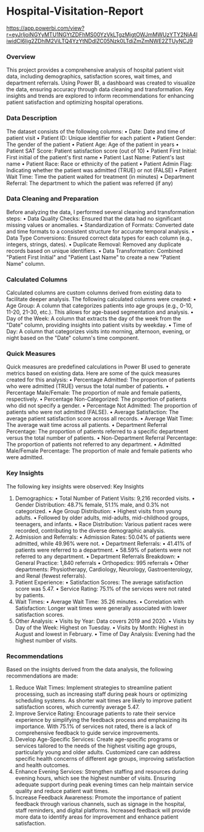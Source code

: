 # Hospital-Visitation-Report

https://app.powerbi.com/view?r=eyJrIjoiNGYyMTU1NGYtZDFhMS00YzVkLTgzMjgtOWJmMWUzYTY2NjA4IiwidCI6Ijg2ZDhlM2ViLTQ4YzYtNDdlZC05Nzk0LTdiZmZmNWE2ZTUyNCJ9 


### Overview
This project provides a comprehensive analysis of hospital patient visit data, including demographics, satisfaction scores, wait times, and department referrals. Using Power BI, a dashboard was created to visualize the data, ensuring accuracy through data cleaning and transformation. Key insights and trends are explored to inform recommendations for enhancing patient satisfaction and optimizing hospital operations.

### Data Description
The dataset consists of the following columns:
•	Date: Date and time of patient visit
•	Patient ID: Unique identifier for each patient
•	Patient Gender: The gender of the patient
•	Patient Age: Age of the patient in years
•	Patient SAT Score: Patient satisfaction score (out of 10)
•	Patient First Initial: First initial of the patient's first name
•	Patient Last Name: Patient's last name
•	Patient Race: Race or ethnicity of the patient
•	Patient Admin Flag: Indicating whether the patient was admitted (TRUE) or not (FALSE)
•	Patient Wait Time: Time the patient waited for treatment (in minutes)
•	Department Referral: The department to which the patient was referred (if any)


### Data Cleaning and Preparation
Before analyzing the data, I performed several cleaning and transformation steps:
•	Data Quality Checks: Ensured that the data had no significant missing values or anomalies.
•	Standardization of Formats: Converted date and time formats to a consistent structure for accurate temporal analysis.
•	Data Type Conversions: Ensured correct data types for each column (e.g., integers, strings, dates).
•	Duplicate Removal: Removed any duplicate records based on unique identifiers.
•	Data Transformation: Combined "Patient First Initial" and "Patient Last Name" to create a new "Patient Name" column.

### Calculated Columns
Calculated columns are custom columns derived from existing data to facilitate deeper analysis. The following calculated columns were created:
•	Age Group: A column that categorizes patients into age groups (e.g., 0-10, 11-20, 21-30, etc.). This allows for age-based segmentation and analysis.
•	Day of the Week: A column that extracts the day of the week from the "Date" column, providing insights into patient visits by weekday.
•	Time of Day: A column that categorizes visits into morning, afternoon, evening, or night based on the "Date" column's time component.
### Quick Measures
Quick measures are predefined calculations in Power BI used to generate metrics based on existing data. Here are some of the quick measures created for this analysis:
•	Percentage Admitted: The proportion of patients who were admitted (TRUE) versus the total number of patients.
•	Percentage Male/Female: The proportion of male and female patients, respectively.
•	Percentage Non-Categorized: The proportion of patients who did not specify a gender.
•	Percentage Not Admitted: The proportion of patients who were not admitted (FALSE).
•	Average Satisfaction: The average patient satisfaction score across all records.
•	Average Wait Time: The average wait time across all patients.
•	Department Referral Percentage: The proportion of patients referred to a specific department versus the total number of patients.
•	Non-Department Referral Percentage: The proportion of patients not referred to any department.
•	Admitted Male/Female Percentage: The proportion of male and female patients who were admitted.

### Key Insights
The following key insights were observed:
Key Insights
1.	Demographics:
•	Total Number of Patient Visits: 9,216 recorded visits.
•	Gender Distribution: 48.7% female, 51.1% male, and 0.3% not categorized.
•	Age Group Distribution:
•	Highest visits from young adults.
•	Followed by older adults, mid-adults, mid-childhood groups, teenagers, and infants.
•	Race Distribution: Various patient races were recorded, contributing to the diverse demographic analysis.
2.	Admission and Referrals:
•	Admission Rates: 50.04% of patients were admitted, while 49.96% were not.
•	Department Referrals:
•	41.41% of patients were referred to a department.
•	58.59% of patients were not referred to any department.
•	Department Referrals Breakdown:
•	General Practice: 1,840 referrals
•	Orthopedics: 995 referrals
•	Other departments: Physiotherapy, Cardiology, Neurology, Gastroenterology, and Renal (fewest referrals).
3.	Patient Experience:
•	Satisfaction Scores: The average satisfaction score was 5.47.
•	Service Rating: 75.1% of the services were not rated by patients.
4.	Wait Times:
•	Average Wait Time: 35.26 minutes.
•	Correlation with Satisfaction: Longer wait times were generally associated with lower satisfaction scores.
5.	Other Analysis:
•	Visits by Year: Data covers 2019 and 2020.
•	Visits by Day of the Week: Highest on Tuesday.
•	Visits by Month: Highest in August and lowest in February.
•	Time of Day Analysis: Evening had the highest number of visits.

### Recommendations
Based on the insights derived from the data analysis, the following recommendations are made:
1.	Reduce Wait Times: Implement strategies to streamline patient processing, such as increasing staff during peak hours or optimizing scheduling systems. As shorter wait times are likely to improve patient satisfaction scores, which currently average 5.47.
2.	Improve Service Rating: Encourage patients to rate their service experience by simplifying the feedback process and emphasizing its importance. With 75.1% of services not rated, there is a lack of comprehensive feedback to guide service improvements.
3.	Develop Age-Specific Services: Create age-specific programs or services tailored to the needs of the highest visiting age groups, particularly young and older adults. Customized care can address specific health concerns of different age groups, improving satisfaction and health outcomes.
4.	Enhance Evening Services: Strengthen staffing and resources during evening hours, which see the highest number of visits. Ensuring adequate support during peak evening times can help maintain service quality and reduce patient wait times.
5.	Increase Feedback Awareness: Promote the importance of patient feedback through various channels, such as signage in the hospital, staff reminders, and digital platforms. Increased feedback will provide more data to identify areas for improvement and enhance patient satisfaction.
